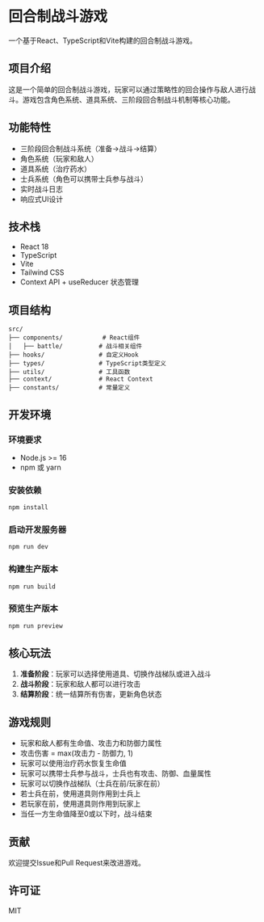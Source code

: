 # 回合制战斗游戏

一个基于React、TypeScript和Vite构建的回合制战斗游戏。

## 项目介绍

这是一个简单的回合制战斗游戏，玩家可以通过策略性的回合操作与敌人进行战斗。游戏包含角色系统、道具系统、三阶段回合制战斗机制等核心功能。

## 功能特性

- 三阶段回合制战斗系统（准备→战斗→结算）
- 角色系统（玩家和敌人）
- 道具系统（治疗药水）
- 士兵系统（角色可以携带士兵参与战斗）
- 实时战斗日志
- 响应式UI设计

## 技术栈

- React 18
- TypeScript
- Vite
- Tailwind CSS
- Context API + useReducer 状态管理

## 项目结构

```
src/
├── components/           # React组件
│   ├── battle/          # 战斗相关组件
├── hooks/               # 自定义Hook
├── types/               # TypeScript类型定义
├── utils/               # 工具函数
├── context/             # React Context
├── constants/           # 常量定义
```

## 开发环境

### 环境要求

- Node.js >= 16
- npm 或 yarn

### 安装依赖

```bash
npm install
```

### 启动开发服务器

```bash
npm run dev
```

### 构建生产版本

```bash
npm run build
```

### 预览生产版本

```bash
npm run preview
```

## 核心玩法

1. **准备阶段**：玩家可以选择使用道具、切换作战梯队或进入战斗
2. **战斗阶段**：玩家和敌人都可以进行攻击
3. **结算阶段**：统一结算所有伤害，更新角色状态

## 游戏规则

- 玩家和敌人都有生命值、攻击力和防御力属性
- 攻击伤害 = max(攻击力 - 防御力, 1)
- 玩家可以使用治疗药水恢复生命值
- 玩家可以携带士兵参与战斗，士兵也有攻击、防御、血量属性
- 玩家可以切换作战梯队（士兵在前/玩家在前）
- 若士兵在前，使用道具则作用到士兵上
- 若玩家在前，使用道具则作用到玩家上
- 当任一方生命值降至0或以下时，战斗结束

## 贡献

欢迎提交Issue和Pull Request来改进游戏。

## 许可证

MIT
